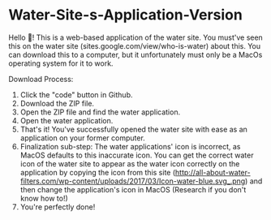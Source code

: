 # Water-Site-s-Application-Version
Hello 👋! This is a web-based application of the water site. You must've seen this on the water site (sites.google.com/view/who-is-water) about this. You can download this to a computer, but it unfortunately must only be a MacOs operating system for it to work.

Download Process:

1. Click the "code" button in Github.
2. Download the ZIP file.
3. Open the ZIP file and find the water application.
4. Open the water application.
5. That's it! You've successfully opened the water site with ease as an application on your former computer.
6. Finalization sub-step: The water applications' icon is incorrect, as MacOS defaults to this inaccurate icon. You can get the correct water icon of the water site to appear as the water icon correctly on the application by copying the icon from this site (http://all-about-water-filters.com/wp-content/uploads/2017/03/Icon-water-blue.svg_.png) and then change the application's icon in MacOS (Research if you don't know how to!)
7. You're perfectly done!
